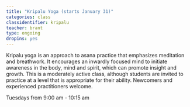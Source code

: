```yaml
---
title: "Kripalu Yoga (starts January 31)"
categories: class
classidentifier: kripalu
teacher: brant
type: ongoing
dropins: yes
---
```

Kripalu yoga is an approach to asana practice that emphasizes meditation and breathwork. It encourages an inwardly focused mind to initiate awareness in the body, mind and spirit, which can promote insight and growth. This is a moderately active class, although students are invited to practice at a level that is appropriate for their ability. Newcomers and experienced practitioners welcome.

Tuesdays from 9:00 am - 10:15 am
